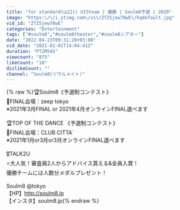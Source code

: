 ```yaml
---
title: "for standard(山口)| U15team | 優勝 | Soulm8予選 | 2020"
image: "https:\/\/i.ytimg.com\/vi\/ZfZSjew78wE\/hqdefault.jpg"
vid_id: "ZfZSjew78wE"
categories: "Entertainment"
tags: ["#soulm8","#soulm8theater","#soulm8シアター"]
date: "2022-04-23T09:31:28+03:00"
vid_date: "2021-01-01T14:04:41Z"
duration: "PT2M54S"
viewcount: "875"
likeCount: "10"
dislikeCount: ""
channel: "Soulm8(ソウルメイト)"
---
```

{% raw %}🏆Soulm8《予選制コンテスト》<br />🏢FINAL会場：zeep tokyo <br />※2021年3月FINAL or 2021年4月オンラインFINAL選べます<br /><br />🏆TOP OF THE DANCE 《予選制コンテスト》<br />🏢FINAL会場：CLUB CITTA`<br />※2021年1月or3月or3月オンラインFINAL選べます<br /><br />🎖TALK2U<br />⭐️大人気！審査員2人からアドバイス貰える&amp;全員入賞！<br />優勝チームには人数分メダルプレゼント！<br /><br />Soulm8 @tokyo<br />【HP】<a rel="nofollow" target="blank" href="http://soulm8.jp">http://soulm8.jp</a><br />【インスタ】soulm8.jp{% endraw %}
